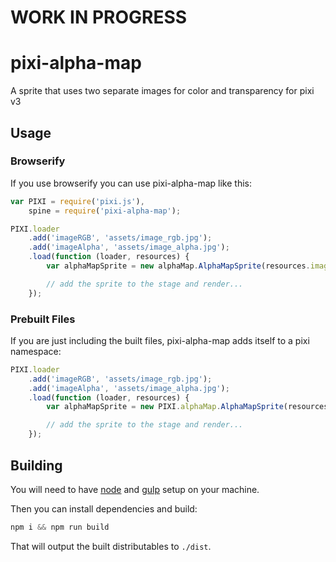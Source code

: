 # WORK IN PROGRESS

# pixi-alpha-map

A sprite that uses two separate images for color and transparency for pixi v3

## Usage

### Browserify

If you use browserify you can use pixi-alpha-map like this:

```js
var PIXI = require('pixi.js'),
    spine = require('pixi-alpha-map');

PIXI.loader
    .add('imageRGB', 'assets/image_rgb.jpg');
    .add('imageAlpha', 'assets/image_alpha.jpg');
    .load(function (loader, resources) {
        var alphaMapSprite = new alphaMap.AlphaMapSprite(resources.imageRGB.texture, resources.imageAlpha.texture);

        // add the sprite to the stage and render...
    });
```

### Prebuilt Files

If you are just including the built files, pixi-alpha-map adds itself to a pixi namespace:

```js
PIXI.loader
    .add('imageRGB', 'assets/image_rgb.jpg');
    .add('imageAlpha', 'assets/image_alpha.jpg');
    .load(function (loader, resources) {
        var alphaMapSprite = new PIXI.alphaMap.AlphaMapSprite(resources.imageRGB.texture, resources.imageAlpha.texture);

        // add the sprite to the stage and render...
    });
```

## Building

You will need to have [node][node] and [gulp][gulp] setup on your machine.

Then you can install dependencies and build:

```js
npm i && npm run build
```

That will output the built distributables to `./dist`.

[node]:       http://nodejs.org/
[gulp]:       http://gulpjs.com/
